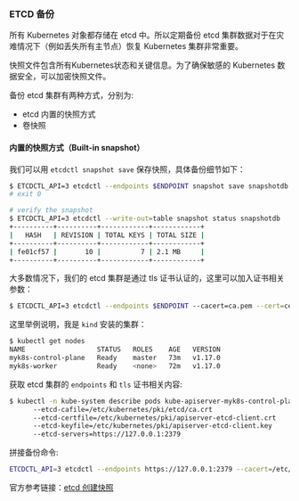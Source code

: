 ### ETCD 备份

所有 Kubernetes 对象都存储在 etcd 中。所以定期备份 etcd 集群数据对于在灾难情况下（例如丢失所有主节点）恢复 Kubernetes 集群非常重要。

快照文件包含所有Kubernetes状态和关键信息。为了确保敏感的 Kubernetes 数据安全，可以加密快照文件。

备份 etcd 集群有两种方式，分别为:

- etcd 内置的快照方式
- 卷快照

#### 内置的快照方式（Built-in snapshot）

我们可以用 `etcdctl snapshot save` 保存快照，具体备份细节如下：

```bash
$ ETCDCTL_API=3 etcdctl --endpoints $ENDPOINT snapshot save snapshotdb
# exit 0

# verify the snapshot
$ ETCDCTL_API=3 etcdctl --write-out=table snapshot status snapshotdb
+----------+----------+------------+------------+
|   HASH   | REVISION | TOTAL KEYS | TOTAL SIZE |
+----------+----------+------------+------------+
| fe01cf57 |       10 |          7 | 2.1 MB     |
+----------+----------+------------+------------+
```

大多数情况下，我们的 etcd 集群是通过 tls 证书认证的，这里可以加入证书相关参数：

```bash
$ ETCDCTL_API=3 etcdctl --endpoints $ENDPOINT --cacert=ca.pem --cert=cert.pem --key=key.pem snapshot save snapshotdb
```

这里举例说明，我是 `kind` 安装的集群：

```bash
$ kubectl get nodes
NAME                  STATUS   ROLES    AGE   VERSION
myk8s-control-plane   Ready    master   73m   v1.17.0
myk8s-worker          Ready    <none>   72m   v1.17.0
```

获取 etcd 集群的 `endpoints` 和 `tls` 证书相关内容:

```bash
$ kubectl -n kube-system describe pods kube-apiserver-myk8s-control-plane | grep 'etcd'
      --etcd-cafile=/etc/kubernetes/pki/etcd/ca.crt
      --etcd-certfile=/etc/kubernetes/pki/apiserver-etcd-client.crt
      --etcd-keyfile=/etc/kubernetes/pki/apiserver-etcd-client.key
      --etcd-servers=https://127.0.0.1:2379
```

拼接备份命令:

```bash
ETCDCTL_API=3 etcdctl --endpoints https://127.0.0.1:2379 --cacert=/etc/kubernetes/pki/etcd/ca.crt --cert=/etc/kubernetes/pki/apiserver-etcd-client.crt --key=/etc/kubernetes/pki/apiserver-etcd-client.key snapshot save snapshotdb
```

官方参考链接：[etcd 创建快照](https://kubernetes.io/docs/tasks/administer-cluster/configure-upgrade-etcd/#backing-up-an-etcd-cluster)